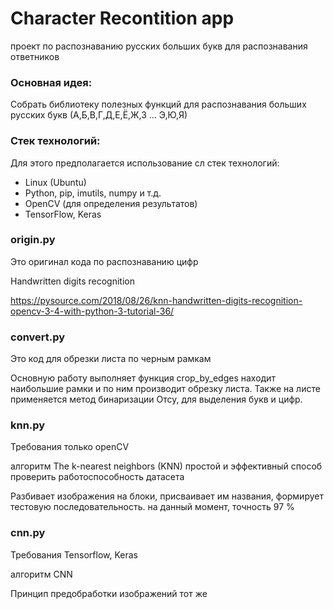 # Character Recontition app

проект по распознаванию русских больших букв для
распознавания ответников

### Основная идея:
Собрать библиотеку полезных функций для распознавания 
больших русских букв (А,Б,В,Г,Д,Е,Ё,Ж,З ... Э,Ю,Я)

### Стек технологий:
Для этого предполагается использование сл стек технологий:

* Linux (Ubuntu)
* Python, pip, imutils, numpy и т.д.
* OpenCV (для определения результатов)
* TensorFlow, Keras

### origin.py

Это оригинал кода по распознаванию цифр

Handwritten digits recognition

https://pysource.com/2018/08/26/knn-handwritten-digits-recognition-opencv-3-4-with-python-3-tutorial-36/

### convert.py

Это код для обрезки листа по черным рамкам

Основную работу выполняет функция crop_by_edges
находит наибольшие рамки и по ним производит обрезку листа.
Также на листе применяется метод бинаризации Отсу, для 
выделения букв и цифр.

### knn.py
Требования только openCV

алгоритм The k-nearest neighbors (KNN) 
простой и эффективный способ проверить работоспособность датасета

Разбивает изображения на блоки, присваивает им названия,
формирует тестовую последовательность.
на данный момент, точность 97 %

### cnn.py
Требования Tensorflow, Keras

алгоритм CNN

Принцип предобработки изображений тот же
